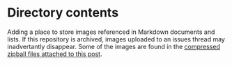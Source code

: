 # Directory contents 

Adding a place to store images referenced in Markdown documents and lists. If this repository is archived, images uploaded to an 
issues thread may inadvertantly disappear. Some of the images are found in the 
[compressed zipball files attached to this post](https://github.com/maxieds/ChameleonMiniLiveDebugger/issues/26#issuecomment-1267903486).  
